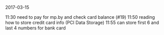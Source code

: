 
2017-03-15

11:30  need to pay for mp.by and check card balance (#19)
11:50  reading how to store credit card info (PCI Data Storage)
11:55  can store first 6 and last 4 numbers for bank card
